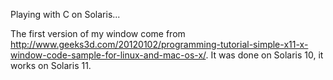 Playing with C on Solaris...

The first version of my window come from 
http://www.geeks3d.com/20120102/programming-tutorial-simple-x11-x-window-code-sample-for-linux-and-mac-os-x/. 
It was done on Solaris 10, it works on Solaris 11.
